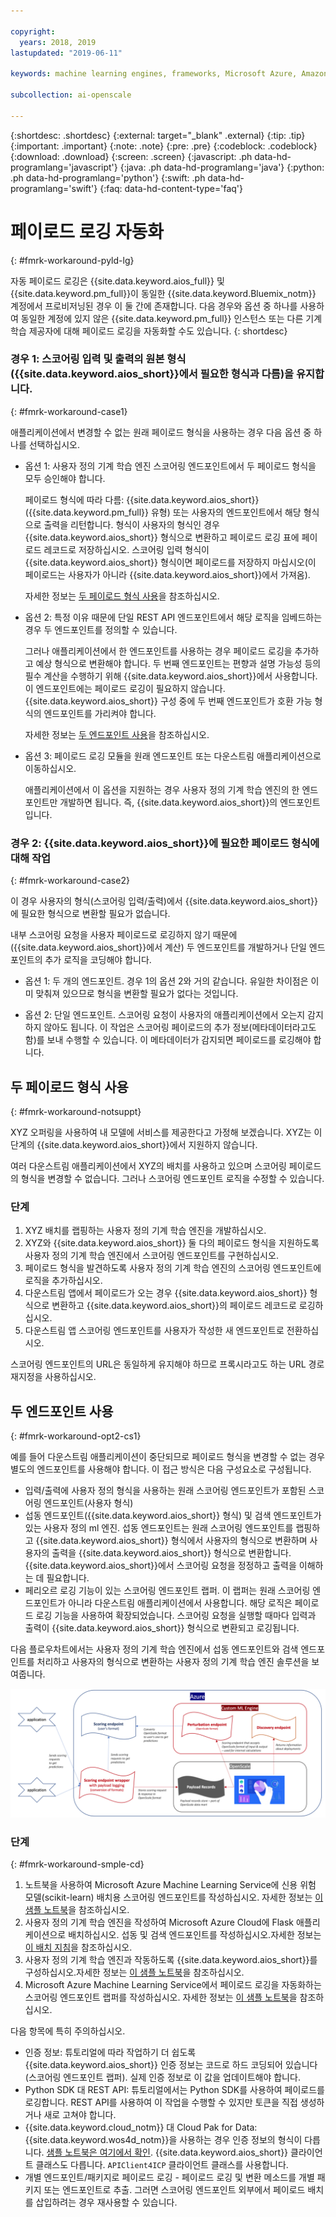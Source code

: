 ```yaml
---

copyright:
  years: 2018, 2019
lastupdated: "2019-06-11"

keywords: machine learning engines, frameworks, Microsoft Azure, Amazone SageMaker, custom ML engine 

subcollection: ai-openscale

---
```


{:shortdesc: .shortdesc}
{:external: target="_blank" .external}
{:tip: .tip}
{:important: .important}
{:note: .note}
{:pre: .pre}
{:codeblock: .codeblock}
{:download: .download}
{:screen: .screen}
{:javascript: .ph data-hd-programlang='javascript'}
{:java: .ph data-hd-programlang='java'}
{:python: .ph data-hd-programlang='python'}
{:swift: .ph data-hd-programlang='swift'}
{:faq: data-hd-content-type='faq'}

# 페이로드 로깅 자동화
{: #fmrk-workaround-pyld-lg}

자동 페이로드 로깅은 {{site.data.keyword.aios_full}} 및 {{site.data.keyword.pm_full}}이 동일한 {{site.data.keyword.Bluemix_notm}} 계정에서 프로비저닝된 경우 이 둘 간에 존재합니다. 다음 경우와 옵션 중 하나를 사용하여 동일한 계정에 있지 않은 {{site.data.keyword.pm_full}} 인스턴스 또는 다른 기계 학습 제공자에 대해 페이로드 로깅을 자동화할 수도 있습니다.
{: shortdesc}

### 경우 1: 스코어링 입력 및 출력의 원본 형식({{site.data.keyword.aios_short}}에서 필요한 형식과 다름)을 유지합니다.
{: #fmrk-workaround-case1}

애플리케이션에서 변경할 수 없는 원래 페이로드 형식을 사용하는 경우 다음 옵션 중 하나를 선택하십시오.

- 옵션 1: 사용자 정의 기계 학습 엔진 스코어링 엔드포인트에서 두 페이로드 형식을 모두 승인해야 합니다. 

   페이로드 형식에 따라 다름: {{site.data.keyword.aios_short}}({{site.data.keyword.pm_full}} 유형) 또는 사용자의 엔드포인트에서 해당 형식으로 출력을 리턴합니다. 형식이 사용자의 형식인 경우 {{site.data.keyword.aios_short}} 형식으로 변환하고 페이로드 로깅 표에 페이로드 레코드로 저장하십시오. 스코어링 입력 형식이 {{site.data.keyword.aios_short}} 형식이면 페이로드를 저장하지 마십시오(이 페이로드는 사용자가 아니라 {{site.data.keyword.aios_short}}에서 가져옴).

   자세한 정보는 [두 페이로드 형식 사용](/docs/services/ai-openscale?topic=ai-openscale-integrating-3rd-party-ml-engines-with-watson-openscale#fmrk-workaround-notsuppt)을 참조하십시오.

- 옵션 2: 특정 이유 때문에 단일 REST API 엔드포인트에서 해당 로직을 임베드하는 경우 두 엔드포인트를 정의할 수 있습니다. 

   그러나 애플리케이션에서 한 엔드포인트를 사용하는 경우 페이로드 로깅을 추가하고 예상 형식으로 변환해야 합니다. 두 번째 엔드포인트는 편향과 설명 가능성 등의 필수 계산을 수행하기 위해 {{site.data.keyword.aios_short}}에서 사용합니다. 이 엔드포인트에는 페이로드 로깅이 필요하지 않습니다. {{site.data.keyword.aios_short}} 구성 중에 두 번째 엔드포인트가 호환 가능 형식의 엔드포인트를 가리켜야 합니다.

   자세한 정보는 [두 엔드포인트 사용](/docs/services/ai-openscale?topic=ai-openscale-integrating-3rd-party-ml-engines-with-watson-openscale#fmrk-workaround-opt2-cs1)을 참조하십시오.

- 옵션 3: 페이로드 로깅 모듈을 원래 엔드포인트 또는 다운스트림 애플리케이션으로 이동하십시오. 

   애플리케이션에서 이 옵션을 지원하는 경우 사용자 정의 기계 학습 엔진의 한 엔드포인트만 개발하면 됩니다. 즉, {{site.data.keyword.aios_short}}의 엔드포인트입니다.

### 경우 2: {{site.data.keyword.aios_short}}에 필요한 페이로드 형식에 대해 작업
{: #fmrk-workaround-case2}

이 경우 사용자의 형식(스코어링 입력/출력)에서 {{site.data.keyword.aios_short}}에 필요한 형식으로 변환할 필요가 없습니다.

내부 스코어링 요청을 사용자 페이로드로 로깅하지 않기 때문에({{site.data.keyword.aios_short}}에서 계산) 두 엔드포인트를 개발하거나 단일 엔드포인트의 추가 로직을 코딩해야 합니다.

- 옵션 1: 두 개의 엔드포인트. 경우 1의 옵션 2와 거의 같습니다. 유일한 차이점은 이미 맞춰져 있으므로 형식을 변환할 필요가 없다는 것입니다.

- 옵션 2: 단일 엔드포인트. 스코어링 요청이 사용자의 애플리케이션에서 오는지 감지하지 않아도 됩니다. 이 작업은 스코어링 페이로드의 추가 정보(메타데이터라고도 함)를 보내 수행할 수 있습니다. 이 메타데이터가 감지되면 페이로드를 로깅해야 합니다.

## 두 페이로드 형식 사용
{: #fmrk-workaround-notsuppt}

XYZ 오퍼링을 사용하여 내 모델에 서비스를 제공한다고 가정해 보겠습니다. XYZ는 이 단계의 {{site.data.keyword.aios_short}}에서 지원하지 않습니다.

여러 다운스트림 애플리케이션에서 XYZ의 배치를 사용하고 있으며 스코어링 페이로드의 형식을 변경할 수 없습니다. 그러나 스코어링 엔드포인트 로직을 수정할 수 있습니다.

### 단계

1. XYZ 배치를 랩핑하는 사용자 정의 기계 학습 엔진을 개발하십시오.
2. XYZ와 {{site.data.keyword.aios_short}} 둘 다의 페이로드 형식을 지원하도록 사용자 정의 기계 학습 엔진에서 스코어링 엔드포인트를 구현하십시오.
3. 페이로드 형식을 발견하도록 사용자 정의 기계 학습 엔진의 스코어링 엔드포인트에 로직을 추가하십시오.
4. 다운스트림 앱에서 페이로드가 오는 경우 {{site.data.keyword.aios_short}} 형식으로 변환하고 {{site.data.keyword.aios_short}}의 페이로드 레코드로 로깅하십시오.
5. 다운스트림 앱 스코어링 엔드포인트를 사용자가 작성한 새 엔드포인트로 전환하십시오.

스코어링 엔드포인트의 URL은 동일하게 유지해야 하므로 프록시라고도 하는 URL 경로 재지정을 사용하십시오.

## 두 엔드포인트 사용
{: #fmrk-workaround-opt2-cs1}

예를 들어 다운스트림 애플리케이션이 중단되므로 페이로드 형식을 변경할 수 없는 경우 별도의 엔드포인트를 사용해야 합니다. 이 접근 방식은 다음 구성요소로 구성됩니다.

- 입력/출력에 사용자 정의 형식을 사용하는 원래 스코어링 엔드포인트가 포함된 스코어링 엔드포인트(사용자 형식)
- 섭동 엔드포인트({{site.data.keyword.aios_short}} 형식) 및 검색 엔드포인트가 있는 사용자 정의 ml 엔진. 섭동 엔드포인트는 원래 스코어링 엔드포인트를 랩핑하고 {{site.data.keyword.aios_short}} 형식에서 사용자의 형식으로 변환하며 사용자의 출력을 {{site.data.keyword.aios_short}} 형식으로 변환합니다. {{site.data.keyword.aios_short}}에서 스코어링 요청을 정정하고 출력을 이해하는 데 필요합니다.
- 페리오르 로깅 기능이 있는 스코어링 엔드포인트 랩퍼. 이 랩퍼는 원래 스코어링 엔드포인트가 아니라 다운스트림 애플리케이션에서 사용합니다. 해당 로직은 페이로드 로깅 기능을 사용하여 확장되었습니다. 스코어링 요청을 실행할 때마다 입력과 출력이 {{site.data.keyword.aios_short}} 형식으로 변환되고 로깅됩니다.

다음 플로우차트에서는 사용자 정의 기계 학습 엔진에서 섭동 엔드포인트와 검색 엔드포인트를 처리하고 사용자의 형식으로 변환하는 사용자 정의 기계 학습 엔진 솔루션을 보여줍니다.

![REST API 엔드포인트 스펙](images/woscustommlworkflow.png)

### 단계
{: #fmrk-workaround-smple-cd}

1. 노트북을 사용하여 Microsoft Azure Machine Learning Service에 신용 위험 모델(scikit-learn) 배치용 스코어링 엔드포인트를 작성하십시오. 자세한 정보는 [이 샘플 노트북](https://github.com/pmservice/ai-openscale-tutorials/blob/master/notebooks/azure/Credit%20model%20with%20Azure%20ML%20Service%20and%20scikit-learn.ipynb)을 참조하십시오.
2. 사용자 정의 기계 학습 엔진을 작성하여 Microsoft Azure Cloud에 Flask 애플리케이션으로 배치하십시오. 섭동 및 검색 엔드포인트를 작성하십시오.자세한 정보는 [이 배치 지침](https://github.com/pmservice/ai-openscale-tutorials/tree/master/applications/custom-ml-engine-azure)을 참조하십시오.
3. 사용자 정의 기계 학습 엔진과 작동하도록 {{site.data.keyword.aios_short}}를 구성하십시오.자세한 정보는 [이 샘플 노트북](https://github.com/pmservice/ai-openscale-tutorials/blob/master/notebooks/azure/OpenScale%20and%20Custom%20ML%20Engine%20configuration.ipynb)을 참조하십시오.
4. Microsoft Azure Machine Learning Service에서 페이로드 로깅을 자동화하는 스코어링 엔드포인트 랩퍼를 작성하십시오. 자세한 정보는 [이 샘플 노트북](https://github.com/pmservice/ai-openscale-tutorials/blob/master/notebooks/azure/Credit%20scoring%20endpoint%20wrapper%20with%20payload%20logging.ipynb)을 참조하십시오.

다음 항목에 특히 주의하십시오.

- 인증 정보: 튜토리얼에 따라 작업하기 더 쉽도록 {{site.data.keyword.aios_short}} 인증 정보는 코드로 하드 코딩되어 있습니다(스코어링 엔드포인트 랩퍼). 실제 인증 정보로 이 값을 업데이트해야 합니다.
- Python SDK 대 REST API: 튜토리얼에서는 Python SDK를 사용하여 페이로드를 로깅합니다. REST API를 사용하여 이 작업을 수행할 수 있지만 토큰을 직접 생성하거나 새로 고쳐야 합니다. 
- {{site.data.keyword.cloud_notm}} 대 Cloud Pak for Data: {{site.data.keyword.wos4d_notm}}을 사용하는 경우 인증 정보의 형식이 다릅니다. [샘플 노트북은 여기에서 확인](https://github.com/pmservice/ai-openscale-tutorials/blob/master/notebooks/Watson%20OpenScale%20and%20Watson%20ML%20Engine%20-%20ICP.ipynb). {{site.data.keyword.aios_short}} 클라이언트 클래스도 다릅니다. `APIClient4ICP` 클라이언트 클래스를 사용합니다.
- 개별 엔드포인트/패키지로 페이로드 로깅 - 페이로드 로깅 및 변환 메소드를 개별 패키지 또는 엔드포인트로 추출. 그러면 스코어링 엔드포인트 외부에서 페이로드 배치를 삽입하려는 경우 재사용할 수 있습니다.

